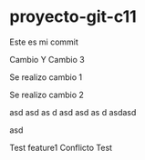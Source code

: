 # proyecto-git-c11
Este es mi commit

Cambio Y
Cambio 3


Se realizo cambio 1


Se realizo  cambio 2


asd
asd
as
d
asd
asd
as
d
asdasd

asd

Test feature1 Conflicto
Test
